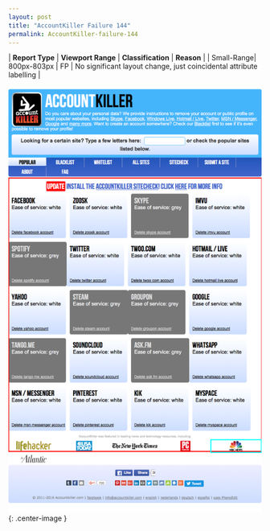 ```yaml
---
layout: post
title: "AccountKiller Failure 144"
permalink: AccountKiller-failure-144
---
```

| **Report Type** | **Viewport Range** | **Classification** | **Reason** |
| Small-Range| 800px-803px | FP | No significant layout change, just coincidental attribute labelling | 

![Screenshot of the fault](../assets/images/AccountKiller/fault144/smallrangeWidth801.png){: .center-image }